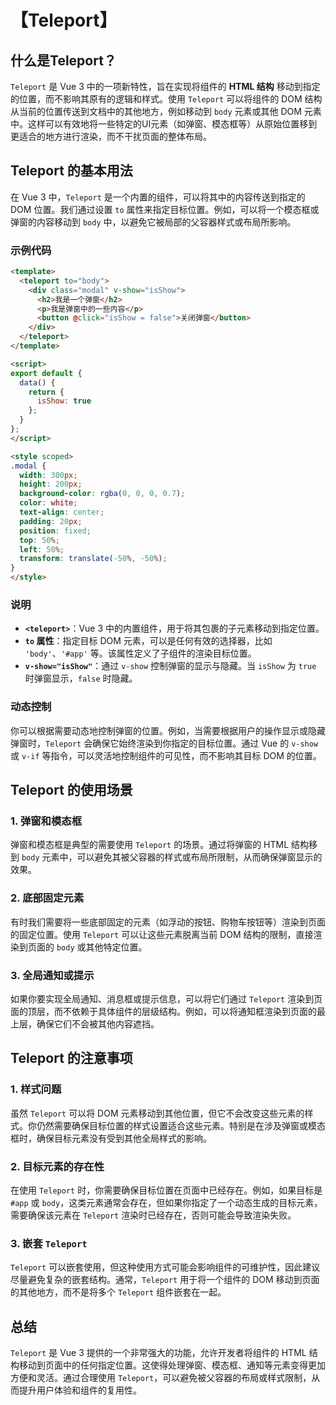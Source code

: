 # 【Teleport】

## 什么是Teleport？

`Teleport` 是 Vue 3 中的一项新特性，旨在实现将组件的 **HTML 结构** 移动到指定的位置，而不影响其原有的逻辑和样式。使用 `Teleport` 可以将组件的 DOM 结构从当前的位置传送到文档中的其他地方，例如移动到 `body` 元素或其他 DOM 元素中。这样可以有效地将一些特定的UI元素（如弹窗、模态框等）从原始位置移到更适合的地方进行渲染，而不干扰页面的整体布局。

## Teleport 的基本用法

在 Vue 3 中，`Teleport` 是一个内置的组件，可以将其中的内容传送到指定的 DOM 位置。我们通过设置 `to` 属性来指定目标位置。例如，可以将一个模态框或弹窗的内容移动到 `body` 中，以避免它被局部的父容器样式或布局所影响。

### 示例代码

```html
<template>
  <teleport to="body">
    <div class="modal" v-show="isShow">
      <h2>我是一个弹窗</h2>
      <p>我是弹窗中的一些内容</p>
      <button @click="isShow = false">关闭弹窗</button>
    </div>
  </teleport>
</template>

<script>
export default {
  data() {
    return {
      isShow: true
    };
  }
};
</script>

<style scoped>
.modal {
  width: 300px;
  height: 200px;
  background-color: rgba(0, 0, 0, 0.7);
  color: white;
  text-align: center;
  padding: 20px;
  position: fixed;
  top: 50%;
  left: 50%;
  transform: translate(-50%, -50%);
}
</style>
```

### 说明

- **`<teleport>`**：Vue 3 中的内置组件，用于将其包裹的子元素移动到指定位置。
- **`to` 属性**：指定目标 DOM 元素，可以是任何有效的选择器，比如 `'body'`、`'#app'` 等。该属性定义了子组件的渲染目标位置。
- **`v-show="isShow"`**：通过 `v-show` 控制弹窗的显示与隐藏。当 `isShow` 为 `true` 时弹窗显示，`false` 时隐藏。

### 动态控制

你可以根据需要动态地控制弹窗的位置。例如，当需要根据用户的操作显示或隐藏弹窗时，`Teleport` 会确保它始终渲染到你指定的目标位置。通过 Vue 的 `v-show` 或 `v-if` 等指令，可以灵活地控制组件的可见性，而不影响其目标 DOM 的位置。

## Teleport 的使用场景

### 1. 弹窗和模态框

弹窗和模态框是典型的需要使用 `Teleport` 的场景。通过将弹窗的 HTML 结构移到 `body` 元素中，可以避免其被父容器的样式或布局所限制，从而确保弹窗显示的效果。

### 2. 底部固定元素

有时我们需要将一些底部固定的元素（如浮动的按钮、购物车按钮等）渲染到页面的固定位置。使用 `Teleport` 可以让这些元素脱离当前 DOM 结构的限制，直接渲染到页面的 `body` 或其他特定位置。

### 3. 全局通知或提示

如果你要实现全局通知、消息框或提示信息，可以将它们通过 `Teleport` 渲染到页面的顶层，而不依赖于具体组件的层级结构。例如，可以将通知框渲染到页面的最上层，确保它们不会被其他内容遮挡。

## Teleport 的注意事项

### 1. 样式问题

虽然 `Teleport` 可以将 DOM 元素移动到其他位置，但它不会改变这些元素的样式。你仍然需要确保目标位置的样式设置适合这些元素。特别是在涉及弹窗或模态框时，确保目标元素没有受到其他全局样式的影响。

### 2. 目标元素的存在性

在使用 `Teleport` 时，你需要确保目标位置在页面中已经存在。例如，如果目标是 `#app` 或 `body`，这类元素通常会存在，但如果你指定了一个动态生成的目标元素，需要确保该元素在 `Teleport` 渲染时已经存在，否则可能会导致渲染失败。

### 3. 嵌套 `Teleport`

`Teleport` 可以嵌套使用，但这种使用方式可能会影响组件的可维护性，因此建议尽量避免复杂的嵌套结构。通常，`Teleport` 用于将一个组件的 DOM 移动到页面的其他地方，而不是将多个 `Teleport` 组件嵌套在一起。

## 总结

`Teleport` 是 Vue 3 提供的一个非常强大的功能，允许开发者将组件的 HTML 结构移动到页面中的任何指定位置。这使得处理弹窗、模态框、通知等元素变得更加方便和灵活。通过合理使用 `Teleport`，可以避免被父容器的布局或样式限制，从而提升用户体验和组件的复用性。

